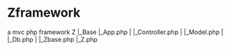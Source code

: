 # Zframework
a mvc php framework
Z
|_Base
|_App.php
| |_Controller.php
| |_Model.php
| |_Db.php
|
|_Zbase.php
|_Z.php
